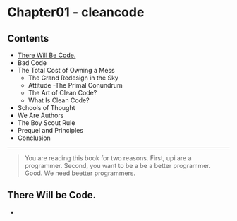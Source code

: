 # Chapter01 - cleancode

## Contents
  
  - [There Will Be Code.](#1)
  - Bad Code
  - The Total Cost of Owning a Mess
    - The Grand Redesign in the Sky
    - Attitude
     -The Primal Conundrum
    - The Art of Clean Code?
    - What Is Clean Code?
   - Schools of Thought
   - We Are Authors
   - The Boy Scout Rule
   - Prequel and Principles
   - Conclusion
   
   ---
   
   > You are reading this book for two reasons. First, upi are a programmer. 
   Second, you want to be a be a better programmer. Good. We need beetter programmers.
   
<a name="1"></a>
## There Will be Code.
- 
   
   
